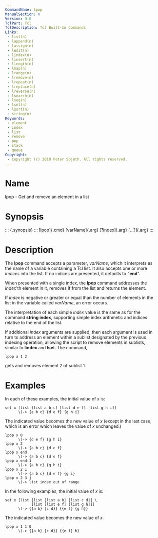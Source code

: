 ```yaml
---
CommandName: lpop
ManualSection: n
Version: 9.0
TclPart: Tcl
TclDescription: Tcl Built-In Commands
Links:
 - list(n)
 - lappend(n)
 - lassign(n)
 - ledit(n)
 - lindex(n)
 - linsert(n)
 - llength(n)
 - lmap(n)
 - lrange(n)
 - lremove(n)
 - lrepeat(n)
 - lreplace(n)
 - lreverse(n)
 - lsearch(n)
 - lseq(n)
 - lset(n)
 - lsort(n)
 - string(n)
Keywords:
 - element
 - index
 - list
 - remove
 - pop
 - stack
 - queue
Copyright:
 - Copyright (c) 2018 Peter Spjuth. All rights reserved.
---
```


# Name

lpop - Get and remove an element in a list

# Synopsis

::: {.synopsis} :::
[lpop]{.cmd} [varName]{.arg} [?index]{.arg} [...?]{.arg}
:::

# Description

The **lpop** command accepts a parameter, *varName*, which it interprets as the name of a variable containing a Tcl list. It also accepts one or more *indices* into the list. If no indices are presented, it defaults to "**end**".

When presented with a single index, the **lpop** command addresses the *index*'th element in it, removes if from the list and returns the element.

If *index* is negative or greater or equal than the number of elements in the list in the variable called *varName*, an error occurs.

The interpretation of each simple *index* value is the same as for the command **string index**, supporting simple index arithmetic and indices relative to the end of the list.

If additional *index* arguments are supplied, then each argument is used in turn to address an element within a sublist designated by the previous indexing operation, allowing the script to remove elements in sublists, similar to **lindex** and **lset**. The command,

```
lpop a 1 2
```

gets and removes element 2 of sublist 1.

# Examples

In each of these examples, the initial value of *x* is:

```
set x [list [list a b c] [list d e f] [list g h i]]
      \(-> {a b c} {d e f} {g h i}
```

The indicated value becomes the new value of *x* (except in the last case, which is an error which leaves the value of *x* unchanged.)

```
lpop x 0
      \(-> {d e f} {g h i}
lpop x 2
      \(-> {a b c} {d e f}
lpop x end
      \(-> {a b c} {d e f}
lpop x end-1
      \(-> {a b c} {g h i}
lpop x 2 1
      \(-> {a b c} {d e f} {g i}
lpop x 2 3 j
      \(-> list index out of range
```

In the following examples, the initial value of *x* is:

```
set x [list [list [list a b] [list c d]] \
            [list [list e f] [list g h]]]
      \(-> {{a b} {c d}} {{e f} {g h}}
```

The indicated value becomes the new value of *x*.

```
lpop x 1 1 0
      \(-> {{a b} {c d}} {{e f} h}
```


